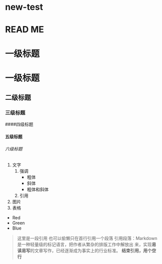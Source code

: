 # new-test 
# READ ME
# 一级标题
# 一级标题
## 二级标题
### 三级标题 
####四级标题 
#### 五级标题 
###### 六级标题 


1. 文字
    1. 强调
        - 粗体
        - 斜体
        - 粗体和斜体
    2. 引用
2. 图片
3. 表格

- Red
- Green
- Blue

> 这里是一段引用
> 也可以偷懒只在首行引用一个段落
> 引用段落：Markdown是一种轻量级的标记语言，把作者从繁杂的排版工作中解放出
  来，实现**易读易写**的文章写作，已经逐渐成为事实上的行业标准。
>**结束引用，用个空行**